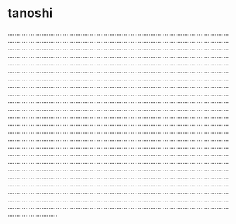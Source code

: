 # tanoshi

............................................................................................................................................................................................................................................................................................................................................................................................................................................................................................................................................................................................................................................................................................................................................................................................................................................................................................................................................................................................................................................................................................................................................................................................................................................................................................................................................................................................................................................................................................................................................................................................................................................................................................................................................................................................................................................................................................................................................................................................................................................................................................................................................................................................................................................................................................................................................................................................................................................................................................................................................................................................................................................................................................................................................................................................................................................................................................................................................................................................................................................................................................................................